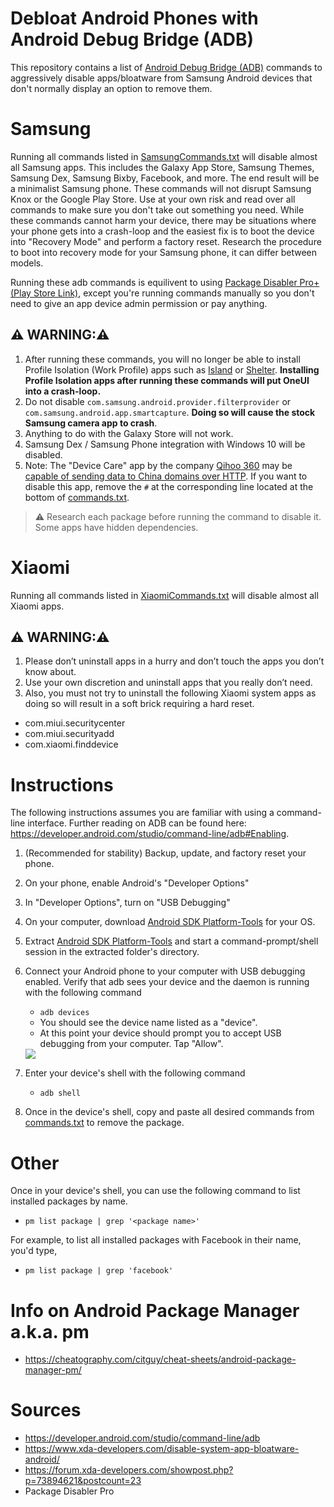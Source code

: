 # Debloat Android Phones with Android Debug Bridge (ADB)

This repository contains a list of [Android Debug Bridge (ADB)](https://developer.android.com/studio/command-line/adb) commands to aggressively disable apps/bloatware from Samsung Android devices that don't normally display an option to remove them.

# Samsung

Running all commands listed in [SamsungCommands.txt](./SamsungCommands.txt) will disable almost all Samsung apps.
This includes the Galaxy App Store, Samsung Themes, Samsung Dex, Samsung Bixby, Facebook, and more.
The end result will be a minimalist Samsung phone.
These commands will not disrupt Samsung Knox or the Google Play Store.
Use at your own risk and read over all commands to make sure you don't take out something you need.
While these commands cannot harm your device, there may be situations where your phone gets into a crash-loop and the easiest fix is to boot the device into "Recovery Mode" and perform a factory reset.
Research the procedure to boot into recovery mode for your Samsung phone, it can differ between models. 

Running these adb commands is equilivent to using [Package Disabler Pro+ (Play Store Link)](https://play.google.com/store/apps/details?id=com.elmklmsamsung.batteryaddon&hl=en_US), except you're running commands manually so you don't need to give an app device admin permission or pay anything.

## ⚠️ WARNING:⚠️
1. After running these commands, you will no longer be able to install Profile Isolation (Work Profile) apps such as [Island](https://play.google.com/store/apps/details?id=com.oasisfeng.island&hl=en_US) or [Shelter](https://play.google.com/store/apps/details?id=net.typeblog.shelter&hl=en_US). **Installing Profile Isolation apps after running these commands will put OneUI into a crash-loop.**
2. Do not disable `com.samsung.android.provider.filterprovider` or `com.samsung.android.app.smartcapture`. **Doing so will cause the stock Samsung camera app to crash**.
3. Anything to do with the Galaxy Store will not work.
4. Samsung Dex / Samsung Phone integration with Windows 10 will be disabled. 
5. Note: The "Device Care" app by the company [Qihoo 360](https://en.wikipedia.org/wiki/Qihoo_360) may be [capable of sending data to China domains over HTTP](https://www.virustotal.com/gui/file/048ead2be8d18bbe2b05651380069b3740dd05703e9bd66630da986026518398/details).
If you want to disable this app, remove the `#` at the corresponding line located at the bottom of [commands.txt](./commands.txt).

> ⚠️ Research each package before running the command to disable it. Some apps have hidden dependencies.

# Xiaomi
Running all commands listed in [XiaomiCommands.txt](./XiaomiCommands.txt) will disable almost all Xiaomi apps.
## ⚠️ WARNING:⚠️
1. Please don’t uninstall apps in a hurry and don’t touch the apps you don’t know about.
2. Use your own discretion and uninstall apps that you really don’t need.
3. Also, you must not try to uninstall the following Xiaomi system apps as doing so will result in a soft brick requiring a hard reset.
- com.miui.securitycenter
- com.miui.securityadd
- com.xiaomi.finddevice

# Instructions
The following instructions assumes you are familiar with using a command-line interface.
Further reading on ADB can be found here: https://developer.android.com/studio/command-line/adb#Enabling.

1. (Recommended for stability) Backup, update, and factory reset your phone.
2. On your phone, enable Android's "Developer Options"
3. In "Developer Options", turn on "USB Debugging"
4. On your computer, download [Android SDK Platform-Tools](https://developer.android.com/studio/releases/platform-tools) for your OS.
5. Extract [Android SDK Platform-Tools](https://developer.android.com/studio/releases/platform-tools) and start a command-prompt/shell session in the extracted folder's directory.
6. Connect your Android phone to your computer with USB debugging enabled. Verify that adb sees your device and the daemon is running with the following command
    - `adb devices`
    - You should see the device name listed as a "device".
    - At this point your device should prompt you to accept USB debugging from your computer. Tap "Allow". 
    
    <img src="./img/adb_devices.PNG"/>

7. Enter your device's shell with the following command
    - `adb shell`
8. Once in the device's shell, copy and paste all desired commands from [commands.txt](./commands.txt) to remove the package.

# Other
Once in your device's shell, you can use the following command to list installed packages by name.
 - `pm list package | grep '<package name>'`

For example, to list all installed packages with Facebook in their name, you'd type,
 - `pm list package | grep 'facebook'`

# Info on Android Package Manager a.k.a. pm
- https://cheatography.com/citguy/cheat-sheets/android-package-manager-pm/

# Sources
- https://developer.android.com/studio/command-line/adb
- https://www.xda-developers.com/disable-system-app-bloatware-android/
- https://forum.xda-developers.com/showpost.php?p=73894621&postcount=23
- Package Disabler Pro
